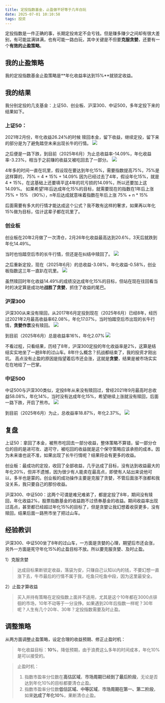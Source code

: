 ```yaml
---
title: 定投指数基金，止盈做不好等于几年白玩
date: 2025-07-01 10:10:58
tags: 投资
---
```


定投指数是一件正确的事，长期定投肯定不会亏钱。但是赚多赚少之间却有很大差别，有可能盆满钵满，也有可能一路白玩，其中关键是不但要**克服贪婪**，还要有一个**有效的止盈策略**。

## 我的止盈策略

我的定投指数基金止盈策略是**年化收益率达到15\%**就锁定收益。

## 我的结果

我分别定投的几支基金：上证50、创业板、沪深300、中证500，多年定投下来的结果如下。

### 上证50：

2021年2月份，年化收益26.24%的时候
赎回本金，留下收益，继续定投，留下来的部分是为了避免踏空未来出现长牛的行情。
![](50_1.png)

之后便是一路下跌，到目前（2025年6月）为止总收益率-14.09%，年化收益率-3.23%，相当于之前赚的收益又被吃回去了一部分。
![](50_2.png)

4年多的时间一直在坑里，假设现在要达到年化15%，需要指数提高75%，75%是这样算的，75% = 4 * 15% + 14.09%
因为已经过去了4年，假设年化15%，就是4 * 15%，在这基础上还要填平这4年的坑亏损的14.09%，所以还要加上这14.09%。
如果希望1年后达成年化15%的目标，就需要现在的指数在1年后上涨 75% + 15% （90%），n年后达成就意味着指数在年后上涨 75% + n * 15%

后面需要有多大的行情才能达成这个公式？我不敢有这样的奢求，如果再以年化15%做为目标，估计这辈子都在坑里了。

### 创业板
创业板在20年2月做了一次清仓，2月26年化收益最高达到20.6%，3天后就跌到年化14.49%。

当时也怕踏空后市的长牛行情，但还是在纠结中赎回了。
![](cyb_1.png)

之后重新定投，现在（2025年6月）的总收益-3.08%，年化收益-0.58%，创业板指数这三年一直趴在坑里。
![](cyb_2.png)

虽然赎回时年化收益14.49%的成绩没达成年化15%的目标，但站在现在往回看当时的决定算是成功地**战胜了贪婪**，抓住了收益的尾巴。

### 沪深300
沪深300从来没有赎回，从2017年6月定投到现在（2025年6月）已经8年，经历过2021年2月最高收益率62.08%，年化17.07%，当时怕踏空后市出现的长牛行情，**贪婪作祟**没有赎回。
![](300_1.png)

到目前（2025年6月）总是收益率16%，年化2.07%
![](300_2.png)

不看过程，只看结果，历经了8年，沪深300定投的年化收益率是2%，这算是结结实实地坐了一趟8年的过山车。8年什么概念？抗战都结束了，我的投资才刚出坑。
高点没有止盈的原因是指望着后市还会涨，这就是**贪婪**，结果是被市场实实在在地给了一巴掌。

### 中证500
中证500与沪深300类似，定投8年从来没有赎回过，曾经2021年9月最高时总收益58.08%，年化14%，当时没有达成年化15%，希望继续上涨就没有赎回，后面一路下跌，开启了熊市。
![](500_1.png)

到目前（2025年6月）为止，总收益率18.87%，年化2.37%。
![](500_2.png)

## 复盘

上证50：拿回了本金，被熊市吃回去一部分收益，整体策略不算错，留一部分仓位的目的是进可攻、退可守，被吃回的收益就是这个保守策略应该承担的成本。因为未来谁也说不准，如果出现了长牛行情呢？结果将会有更多的收益。

创业板：最成功的定投，收回了全部收益，几乎达成了目标，没有达到收益最大的年化20%，但并不遗憾，因为很少有人能卖在最高点，即使有人站出来说他可以，多半也是蒙的。创业板的成功操作主要是克服了贪婪，不管后面涨不涨都和我没关系，我只要自己的那份收益。

沪深300、中证500：这两个可谓是难兄难弟了，都是定投了8年，期间没有赎回，年化收益2%，股票指数基金的收益跑不过债券基金的收益。期间收益率出现过高点，甚至都已经超过年化15%的目标了，但是贪婪让我幻想着收获更多，没有赎回，结果后面一路熊市坐了把过山车。

## 经验教训

沪深300、中证500坐了8年的过山车，一方面是贪婪的心理，期望后市还会涨，另外一方面是死守年化15%的止盈目标不放。所以要克服贪婪、及时止盈。

1）克服贪婪
> 达成目标果断锁定收益，落袋为安，只赚自己认知以内的钱，不要幻想一直涨下去，牛市最后的行情不属于我，吃鱼只吃鱼中段，因为这里最安全。

2）止盈才算收益
> 买入并持有策略在定投指数上面并不适用，尤其是这个10年都在3000点徘徊的市场，10年不动等于一分没挣。如果遇到20年后指数一样呢？30年呢？人生有几个20年、30年？定投指数需要及时止盈。

## 调整策略

从两方面调整止盈策略，设定合理的收益预期、修正止盈时机：

> 年化收益目标：**10%**，降低预期，由于浪费这么多年的时间成本，年化10%是可以接受的。

> 止盈时机：
> 1. 指数市盈率分位数在**高估区域**，**市场周期已经到了最后阶段**，无论是否达到年化10%的目标都要清仓止盈。 
> 2. 指数市盈率分位数**低估区域、中等区域**，**市场周期在第一、第二阶段**，如果**达成了年化10%**，果断清仓止盈。